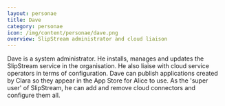 ```yaml
---
layout: personae
title: Dave
category: personae
icon: /img/content/personae/dave.png
overview: SlipStream administrator and cloud liaison
---
```


Dave is a system administrator. He installs, manages and updates the SlipStream service in the organisation. He also liaise with cloud service operators in terms of configuration. Dave can publish applications created by Clara so they appear in the App Store for Alice to use. As the 'super user' of SlipStream, he can add and remove cloud connectors and configure them all.

